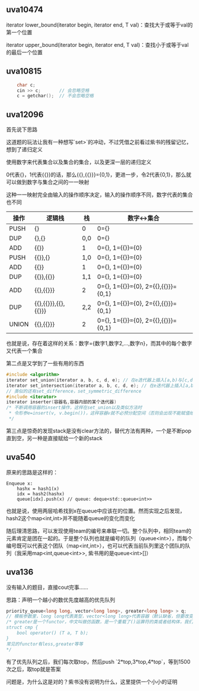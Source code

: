 
## uva10474
<p>iterator lower_bound(iterator begin, iterator end, T val)：查找大于或等于val的第一个位置</p>
<p>iterator upper_bound(iterator begin, iterator end, T val)：查找小于或等于val的最后一个位置</p>

## uva10815
```c++
    char c;
    cin >> c;       // 会忽略空格
    c = getchar();  // 不会忽略空格
```

## uva12096
<p>首先说下思路</p>
<p>这道题的玩法让我有一种想写`set<set<...>>`的冲动，不过凭借之前看过紫书的残留记忆，想到了递归定义</p>
<p>使用数字来代表集合以及集合的集合，以及更深一层的递归定义</p>
<p>0代表{}，1代表{{}}的话，那么{{},{{}}}={0,1}，更进一步，令2代表{0,1}，那么就可以做到数字与集合之间的一一映射</p>
<p>这种一一映射完全由输入的操作顺序决定，输入的操作顺序不同，数字代表的集合也不同</p>

操作 | 逻辑栈 | 栈 | 数字<->集合
---- | ----- | -- | ---------
PUSH | {} | 0 | 0={}
DUP | {},{} | 0,0 | 0={}
ADD | {{}} | 1 | 0={}, 1={{}}={0}
PUSH | {{}},{} | 1,0 | 0={}, 1={{}}={0}
ADD | {{}} | 1 | 0={}, 1={{}}={0}
DUP | {{}},{{}} | 1,1 | 0={}, 1={{}}={0}
ADD | {{},{{}}} | 2 | 0={}, 1={{}}={0}, 2={{},{{}}}={0,1}
DUP | {{},{{}}},{{},{{}}} | 2,2 | 0={}, 1={{}}={0}, 2={{},{{}}}={0,1}
UNION | {{},{{}}} | 2 | 0={}, 1={{}}={0}, 2={{},{{}}}={0,1}

<p>也就是说，存在着这样的关系：数字={数字1,数字2,...,数字n}，而其中的每个数字又代表一个集合</p>
<p>第二点是又学到了一些有用的东西</p>

```c++
#include <algorithm>
iterator set_union(iterator a, b, c, d, e); // 在e迭代器上插入[a,b)与[c,d)的并集, 返回最后一个插入的迭代器的下一个迭代器
iterator set_intersection(iterator a, b, c, d, e); // 在e迭代器上插入[a,b)与[c,d)的交集, 返回最后一个插入的迭代器的下一个迭代器
// 类似的还有set_difference，set_symmetric_difference
#include <iterator>
iterator inserter(容器名,容器内部的某个迭代器) 
/* 不断调用容器的insert操作，这样在set_union以及类似方法时
 * 令形参e=insert(v, v.begin())，这样容器v就不必预分配空间（否则会出现不能赋值给常量的错误）
 */
```

<p>第三点是惊奇的发现stack是没有clear方法的，替代方法有两种，一个是不断pop直到空，另一种是直接赋给一个新的stack</p>

## uva540
原来的思路是这样的：

```
Enqueue x:
    hashx = hash1(x)
    idx = hash2(hashx)
    queue[idx].push(x) // queue: deque<std::queue<int>>
```
<p>也就是说，使用两层哈希找到x在queue中应该在的位置。然而实现之后发现，hash2这个map&lt;int,int&gt;并不能随着queue的变化而变化</p>
<p>随后理清思路，可以发现使用team的编号来串联一切。整个队列中，相同team的元素肯定是团在一起的。于是整个队列也就是编号的队列（queue&lt;int&gt;），而每个编号既可以代表这个团队（map&lt;int,int&gt;），也可以代表当前队列里这个团队的队列（我采用map&lt;int,queue&lt;int&gt;&gt;, 紫书用的是queue&lt;int&gt;[]）</p>

## uva136
<p>没有输入的题目，直接cout完事……</p>
<p>思路：声明一个越小的数优先度越高的优先队列</p>

```c++
priority_queue<long long, vector<long long>, greater<long long> > q;
// 模板参数里，long long代表类型，vector<long long>代表容器（默认缺省，但要改变优先度就要填上）
/* greater是一个functor，中文叫做仿函数，是一个重载了()运算符的类或者结构体，我们甚至能自己定义比较函数
struct cmp {
    bool operator() (T a, T b);
}
常见的functor有less,greater等等
*/
```
<p>有了优先队列之后，我们每次取top，然后push `2*top,3*top,4*top`，等到1500次之后，取top就是答案</p>
<p>问题是，为什么这是对的？紫书没有说明为什么，这里提供一个小小的证明</p>

